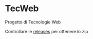 # TecWeb
Progetto di Tecnologie Web

Controllare le <a href="https://github.com/Meneghin98/TecWeb/releases">releases</a> per ottenere lo zip